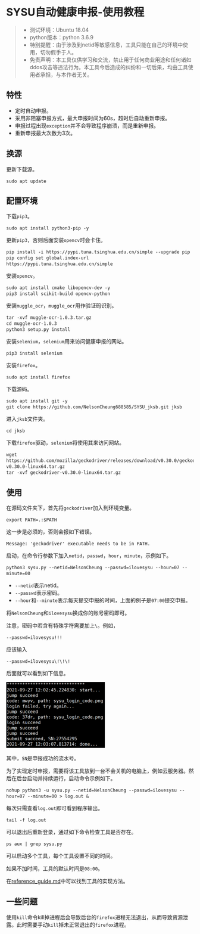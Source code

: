 # SYSU自动健康申报-使用教程

> + 测试环境：Ubuntu 18.04
> + python版本：python 3.6.9
> + 特别提醒：由于涉及到netid等敏感信息，工具只能在自己的环境中使用，切勿假手于人。
> + 免责声明：本工具仅供学习和交流，禁止用于任何商业用途和任何诸如ddos攻击等违法行为。本工具今后造成的纠纷和一切后果，均由工具使用者承担，与本作者无关。

## 特性

+ 定时自动申报。
+ 采用非阻塞申报方式，最大申报时间为60s，超时后自动重新申报。
+ 申报过程出现`exception`并不会导致程序崩溃，而是重新申报。
+ 重新申报最大次数为3次。

## 换源

更新下载源。

```shell
sudo apt update
```

## 配置环境

下载`pip3`。

```shell
sudo apt install python3-pip -y
```

更新`pip3`，否则后面安装`opencv`时会卡住。

```shell
pip install -i https://pypi.tuna.tsinghua.edu.cn/simple --upgrade pip
pip config set global.index-url https://pypi.tuna.tsinghua.edu.cn/simple
```

安装`opencv`。

```shell
sudo apt install cmake libopencv-dev -y
pip3 install scikit-build opencv-python
```

安装`muggle_ocr`，`muggle_ocr`用作验证码识别。

```shell
tar -xvf muggle-ocr-1.0.3.tar.gz
cd muggle-ocr-1.0.3
python3 setup.py install
```

安装`selenium`，`selenium`用来访问健康申报的网站。

```shell
pip3 install selenium
```

安装`firefox`。

```shell
sudo apt install firefox
```

下载源码。

```shell
sudo apt install git -y
git clone https://github.com/NelsonCheung688585/SYSU_jksb.git jksb
```

进入`jksb`文件夹。

```shell
cd jksb
```

下载`firefox`驱动，`selenium`将使用其来访问网站。

```shell
wget https://github.com/mozilla/geckodriver/releases/download/v0.30.0/geckodriver-v0.30.0-linux64.tar.gz
tar -xvf geckodriver-v0.30.0-linux64.tar.gz
```

## 使用

在源码文件夹下，首先将`geckodriver`加入到环境变量。

```shell
export PATH=.:$PATH
```

这一步是必须的，否则会报如下错误。

```
Message: 'geckodriver' executable needs to be in PATH. 
```

启动，在命令行参数下加入`netid`，`passwd`，`hour`，`minute`，示例如下。

```shell
python3 sysu.py --netid=NelsonCheung --passwd=ilovesysu --hour=07 --minute=00
```

+ `--netid`表示netid。
+ `--passwd`表示密码。
+ `--hour`和`--minute`表示每天提交申报的时间，上面的例子是`07:00`提交申报。

将`NelsonCheung`和`ilovesysu`换成你的账号密码即可。

注意，密码中若含有特殊字符需要加上`\`。例如，

```
--passwd=ilovesysu!!!
```

应该输入

```
--passwd=ilovesysu\!\!\!
```

后面就可以看到如下信息。

<img src="gallery/1.PNG" alt="1" style="zoom:50%;" />

其中，`SN`是申报成功的流水号。

为了实现定时申报，需要将该工具放到一台不会关机的电脑上，例如云服务器。然后在后台启动并持续运行，启动命令示例如下。

```shell
nohup python3 -u sysu.py --netid=NelsonCheung --passwd=ilovesysu --hour=07 --minute=00 > log.out &
```

每次只需查看`log.out`即可看到程序输出。

```shell
tail -f log.out
```

可以退出后重新登录，通过如下命令检查工具是否存在。

```shell
ps aux | grep sysu.py
```

可以启动多个工具，每个工具设置不同的时间。

如果不加时间，工具的默认时间是`08:00`。

在[reference_guide.md](reference_guide.md)中可以找到工具的实现方法。

## 一些问题
使用`kill`命令kill掉进程后会导致后台的`firefox`进程无法退出，从而导致资源泄露。此时需要手动`kill`掉未正常退出的`firefox`进程。